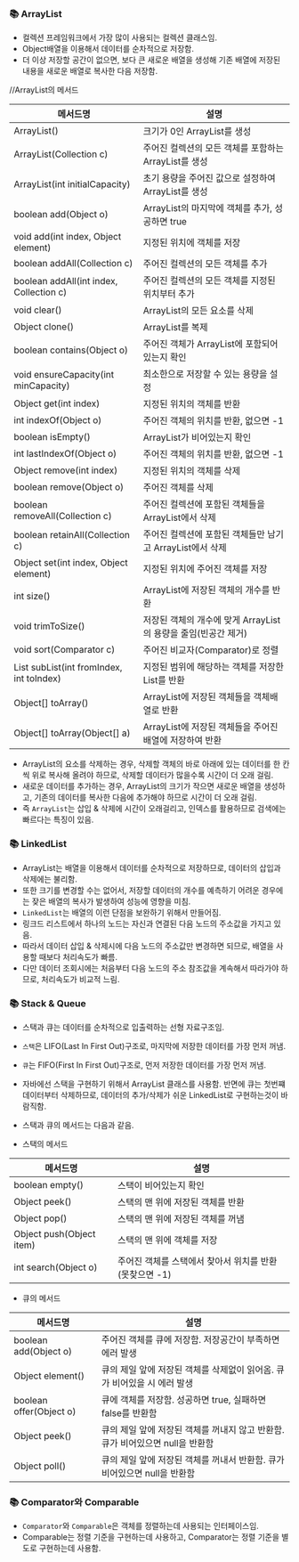 
### 📚 ArrayList

- 컬렉션 프레임워크에서 가장 많이 사용되는 컬렉션 클래스임.
- Object배열을 이용해서 데이터를 순차적으로 저장함.
- 더 이상 저장할 공간이 없으면, 보다 큰 새로운 배열을 생성해 기존 배열에 저장된 내용을 새로운 배열로 복사한 다음 저장함.

//ArrayList의 메서드

| 메서드명 | 설명 |
| --- | --- |
| ArrayList() | 크기가 0인 ArrayList를 생성 |
| ArrayList(Collection c) | 주어진 컬렉션의 모든 객체를 포함하는 ArrayList를 생성 |
| ArrayList(int initialCapacity) | 초기 용량을 주어진 값으로 설정하여 ArrayList를 생성 |
| boolean add(Object o) | ArrayList의 마지막에 객체를 추가, 성공하면 true |
| void add(int index, Object element) | 지정된 위치에 객체를 저장 |
| boolean addAll(Collection c) | 주어진 컬렉션의 모든 객체를 추가 |
| boolean addAll(int index, Collection c) | 주어진 컬렉션의 모든 객체를 지정된 위치부터 추가 |
| void clear() | ArrayList의 모든 요소를 삭제 |
| Object clone() | ArrayList를 복제 |
| boolean contains(Object o) | 주어진 객체가 ArrayList에 포함되어 있는지 확인 |
| void ensureCapacity(int minCapacity) | 최소한으로 저장할 수 있는 용량을 설정 |
| Object get(int index) | 지정된 위치의 객체를 반환 |
| int indexOf(Object o) | 주어진 객체의 위치를 반환, 없으면 -1 |
| boolean isEmpty() | ArrayList가 비어있는지 확인 |
| int lastIndexOf(Object o) | 주어진 객체의 위치를 반환, 없으면 -1 |
| Object remove(int index) | 지정된 위치의 객체를 삭제 |
| boolean remove(Object o) | 주어진 객체를 삭제 |
| boolean removeAll(Collection c) | 주어진 컬렉션에 포함된 객체들을 ArrayList에서 삭제 |
| boolean retainAll(Collection c) | 주어진 컬렉션에 포함된 객체들만 남기고 ArrayList에서 삭제 |
| Object set(int index, Object element) | 지정된 위치에 주어진 객체를 저장 |
| int size() | ArrayList에 저장된 객체의 개수를 반환 |
| void trimToSize() | 저장된 객체의 개수에 맞게 ArrayList의 용량을 줄임(빈공간 제거) |
| void sort(Comparator c) | 주어진 비교자(Comparator)로 정렬 |
| List subList(int fromIndex, int toIndex) | 지정된 범위에 해당하는 객체를 저장한 List를 반환 |
| Object[] toArray() | ArrayList에 저장된 객체들을 객체배열로 반환 |
| Object[] toArray(Object[] a) | ArrayList에 저장된 객체들을 주어진 배열에 저장하여 반환 |


- ArrayList의 요소를 삭제하는 경우, 삭제할 객체의 바로 아래에 있는 데이터를 한 칸씩 위로 복사해 올려야 하므로, 삭제할 데이터가 많을수록 시간이 더 오래 걸림.
- 새로운 데이터를 추가하는 경우, ArrayList의 크기가 작으면 새로운 배열을 생성하고, 기존의 데이터를 복사한 다음에 추가해야 하므로 시간이 더 오래 걸림.
- 즉 `ArrayList`는 삽입 & 삭제에 시간이 오래걸리고, 인덱스를 활용하므로 검색에는 빠르다는 특징이 있음.


### 📚 LinkedList

- ArrayList는 배열을 이용해서 데이터를 순차적으로 저장하므로, 데이터의 삽입과 삭제에는 불리함.
- 또한 크기를 변경할 수는 없어서, 저장할 데이터의 개수를 예측하기 어려운 경우에는 잦은 배열의 복사가 발생하여 성능에 영향을 미침.
- `LinkedList`는 배열의 이런 단점을 보완하기 위해서 만들어짐.
- 링크드 리스트에서 하나의 노드는 자신과 연결된 다음 노드의 주소값을 가지고 있음.
- 따라서 데이터 삽입 & 삭제시에 다음 노드의 주소값만 변경하면 되므로, 배열을 사용할 때보다 처리속도가 빠름.
- 다만 데이터 조회시에는 처음부터 다음 노드의 주소 참조값을 계속해서 따라가야 하므로, 처리속도가 비교적 느림.

### 📚 Stack & Queue

- 스택과 큐는 데이터를 순차적으로 입출력하는 선형 자료구조임.
- `스택`은 LIFO(Last In First Out)구조로, 마지막에 저장한 데이터를 가장 먼저 꺼냄.
- `큐`는 FIFO(First In First Out)구조로, 먼저 저장한 데이터를 가장 먼저 꺼냄.
- 자바에선 스택을 구현하기 위해서 ArrayList 클래스를 사용함. 반면에 큐는 첫번쨰 데이터부터 삭제하므로, 데이터의 추가/삭제가 쉬운 LinkedList로 구현하는것이 바람직함.

- 스택과 큐의 메서드는 다음과 같음.
- 스택의 메서드
  
| 메서드명 | 설명 |
| --- | --- |
| boolean empty() | 스택이 비어있는지 확인 |
| Object peek() | 스택의 맨 위에 저장된 객체를 반환 |
| Object pop() | 스택의 맨 위에 저장된 객체를 꺼냄 |
| Object push(Object item) | 스택의 맨 위에 객체를 저장 |
| int search(Object o) | 주어진 객체를 스택에서 찾아서 위치를 반환(못찾으면 -1) |

- 큐의 메서드

| 메서드명 | 설명 |
| --- | --- |
| boolean add(Object o) | 주어진 객체를 큐에 저장함. 저장공간이 부족하면 에러 발생 |
| Object element() | 큐의 제일 앞에 저장된 객체를 삭제없이 읽어옴. 큐가 비어있을 시 에러 발생 |
| boolean offer(Object o) | 큐에 객체를 저장함. 성공하면 true, 실패하면 false를 반환함 |
| Object peek() | 큐의 제일 앞에 저장된 객체를 꺼내지 않고 반환함. 큐가 비어있으면 null을 반환함 |
| Object poll() | 큐의 제일 앞에 저장된 객체를 꺼내서 반환함. 큐가 비어있으면 null을 반환함 |

### 📚 Comparator와 Comparable

- `Comparator`와 `Comparable`은 객체를 정렬하는데 사용되는 인터페이스임.
- Comparable는 정렬 기준을 구현하는데 사용하고, Comparator는 정렬 기준을 별도로 구현하는데 사용함.


